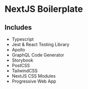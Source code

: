 # NextJS Boilerplate

## Includes

- Typescript
- Jest & React Testing Library
- Apollo
- GraphQL Code Generator
- Storybook
- PostCSS
- TailwindCSS
- NextJS CSS Modules
- Progressive Web App

